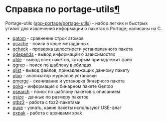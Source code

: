 # Справка по portage-utils[¶](#Справка-по-portage-utils)

Portage-utils ([app-portage/portage-utils](/packages/app-portage/portage-utils)) - набор легких и быстрых утилит для извлечения информации о пакетах в Portage; написаны на C.

* [qatom](.html) - сравнение строк атомов
* [qcache](.html) - поиск в кэше метаданных
* [qcheck](.html) - проверка целостности установленного пакета
* [qdepends](.html) - вывод информации о зависимостях
* [qfile](.html) - вывод всех пакетов, которым принадлежит файл
* [qgrep](.html) - поиск по шаблону в ебилдах
* [qlist](.html) - вывод файлов, принадлежащих данному пакету
* [qlop](.html) - анализатор журналов установки
* [qmerge](.html) - скачивание и установка бинарного пакета
* [qpkg](.html) - информация о бинарном пакете Gentoo
* [qsearch](.html) - поиск по шаблону пакетов с описанием
* [qsize](.html) - данные по размеру пакетов
* [qtbz2](.html) - работа с tbz2-пакетами
* [quse](.html) - узнать, какие пакеты используют USE-флаг
* [qxpak](.html) - работа с архивами xpak